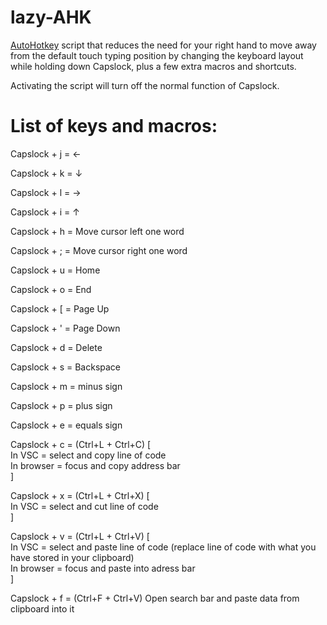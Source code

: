 # lazy-AHK

[AutoHotkey](https://www.autohotkey.com/) script that reduces the need for your right hand to move away from the default touch typing position by changing the keyboard layout while holding down Capslock, plus a few extra macros and shortcuts.

Activating the script will turn off the normal function of Capslock.

# List of keys and macros:

Capslock + j = ←

Capslock + k = ↓

Capslock + l = →

Capslock + i = ↑

Capslock + h = Move cursor left one word

Capslock + ; = Move cursor right one word

Capslock + u = Home

Capslock + o = End

Capslock + \[ = Page Up

Capslock + ' = Page Down

Capslock + d = Delete

Capslock + s = Backspace

Capslock + m = minus sign

Capslock + p = plus sign

Capslock + e = equals sign

Capslock + c = (Ctrl+L + Ctrl+C) [  
In VSC = select and copy line of code    
In browser = focus and copy address bar    
]

Capslock + x = (Ctrl+L + Ctrl+X) [  
In VSC = select and cut line of code  
]

Capslock + v = (Ctrl+L + Ctrl+V) [  
In VSC = select and paste line of code (replace line of code with what you have stored in your clipboard)  
In browser = focus and paste into adress bar  
]

Capslock + f = (Ctrl+F + Ctrl+V) Open search bar and paste data from clipboard into it


